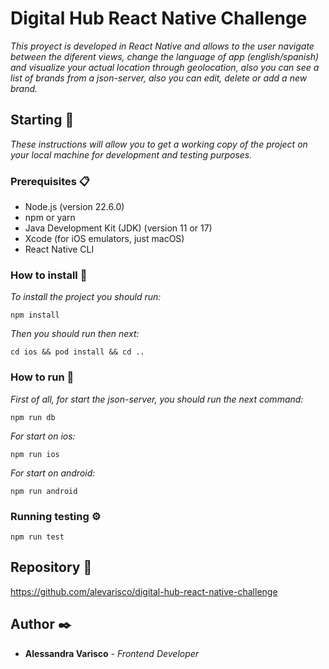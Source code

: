 # Digital Hub React Native Challenge
_This proyect is developed in React Native and allows to the user navigate between the diferent views, change the language of app (english/spanish) and visualize your actual location through geolocation, also you can see a list of brands from a json-server, also you can edit, delete or add a new brand._

## Starting 🚀
_These instructions will allow you to get a working copy of the project on your local machine for development and testing purposes._

### Prerequisites 📋
*  Node.js (version 22.6.0)
*  npm or yarn
*  Java Development Kit (JDK) (version 11 or 17)
*  Xcode (for iOS emulators, just macOS)
*  React Native CLI

### How to install 🔧
_To install the project you should run:_
```
npm install
```
_Then you should run then next:_
```
cd ios && pod install && cd ..
```
### How to run 📱

_First of all, for start the json-server, you should run the next command:_
```
npm run db
```
_For start on ios:_
```
npm run ios
```
_For start on android:_
```
npm run android
```


### Running testing ⚙️
```
npm run test
```

## Repository 📌

https://github.com/alevarisco/digital-hub-react-native-challenge


## Author ✒️
* **Alessandra Varisco** - *Frontend Developer*